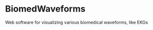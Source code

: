 # BiomedWaveforms
Web software for visualizing various biomedical waveforms, like EKGs


<html lang="en">
<head>
  <title>QR Code Generator by eotles</title>
    <script src="https://ajax.googleapis.com/ajax/libs/jquery/3.5.1/jquery.min.js"></script>
    <script src="https://cdn.rawgit.com/davidshimjs/qrcodejs/gh-pages/qrcode.min.js"></script>
</head>
<html>

